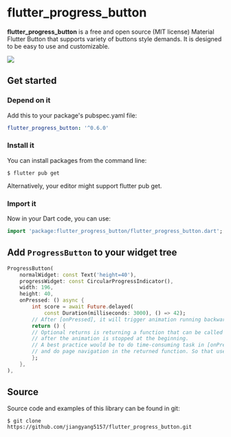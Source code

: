 # flutter_progress_button

**flutter_progress_button** is a free and open source (MIT license) Material Flutter Button that supports variety of buttons style demands. It is designed to be easy to use and customizable.

![](https://github.com/jiangyang5157/flutter_progress_button/blob/master/example/assets/example.gif)

## Get started

### **Depend on it**

Add this to your package's pubspec.yaml file:

```yaml
flutter_progress_button: '^0.6.0'
```

### **Install it**

You can install packages from the command line:

```
$ flutter pub get
```

Alternatively, your editor might support flutter pub get.

### **Import it**

Now in your Dart code, you can use:

```dart
import 'package:flutter_progress_button/flutter_progress_button.dart';

```

## Add `ProgressButton` to your widget tree

```dart
ProgressButton(
    normalWidget: const Text('height=40'),
    progressWidget: const CircularProgressIndicator(),
    width: 196,
    height: 40,
    onPressed: () async {
        int score = await Future.delayed(
            const Duration(milliseconds: 3000), () => 42);
        // After [onPressed], it will trigger animation running backwards, from end to beginning
        return () {
        // Optional returns is returning a function that can be called 
        // after the animation is stopped at the beginning.
        // A best practice would be to do time-consuming task in [onPressed], 
        // and do page navigation in the returned function. So that user won't missed out the reverse animation.
        };
    },
),
```

## Source
Source code and examples of this library can be found in git:

```
$ git clone https://github.com/jiangyang5157/flutter_progress_button.git
```
